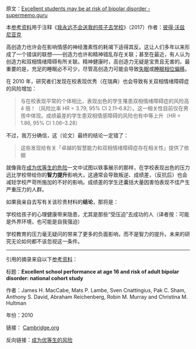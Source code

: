 原文：[Excellent students may be at risk of bipolar disorder - supermemo.guru](https://supermemo.guru/wiki/Excellent_students_may_be_at_risk_of_bipolar_disorder)

本[参考资料](https://supermemo.guru/wiki/References)用于注释《[我永远不会送我的孩子去学校](https://supermemo.guru/wiki/Problem_of_Schooling)》（2017）作者：[彼得·沃兹尼亚克](https://supermemo.guru/wiki/Piotr_Wozniak)

高创造力也许会在影响情感的神经激素性的耗竭下适得其反。这让人们多年以来形成了一个错误的联想——创造力也许和精神错乱存在关联；甚至在最近，有人认为创造力和双相情绪障碍有所关联。精神健康时，高创造力无疑是宝贵且无害的。最重要的是，充足的睡眠必不可少，尽管高创造力可能会导致[失眠](https://supermemo.guru/wiki/Insomnia)或[睡眠相位偏移](https://supermemo.guru/wiki/Phase_shift)。

在 2010 年，研究者们发现在校表现优秀（在瑞典）也会导致有关双相情绪障碍症的风险增加：

> 与在校表现平常的个体相比，表现出色的学生罹患双相情绪障碍症的风险高 4 倍！（风险比率 HR = 3.79, 95% CI 2.11–6.82）。这一相关性目前仅在男孩中体现。成绩最差的学生患双相情感障碍的风险也有中等上升（HR = 1.86, 95% CI 1.06–3.28）

不过，我万分确信，这（论文）最终的结论一定错了：

> 这些发现给有关「卓越的智慧能力和双相情绪障碍症存在相关性」提供了依据

就像我在[成为优等生的危险](https://supermemo.guru/wiki/Dangers_of_being_a_Straight_A_student)一文中试图以轶事展示的那样，在学校表现出色的压力远比学校带给你的**智力提升**影响大，这通常会导致叛逆、成绩差，（反抗后）也会减轻学校严苛所施加的不好的影响。成绩差的学生还囊括大量因害怕表现不佳产生严重压力的人群。

如果我亲自去写有关该珍贵材料的**结论**，那将是：

学校给孩子的心理健康带来隐患，尤其是那些“受压迫”去成功的人（译者按：可能是外界环境，也可能是自我强迫）

学校教育的压力毫无疑问的带来了更多的负面影响，而不是智力的提升。未来的研究无论如何都不该忽视这一条件。

------

引用的摘录来自以下[参考资料](https://supermemo.guru/wiki/References)：

标题：**Excellent school performance at age 16 and risk of adult bipolar disorder: national cohort study**

作者：James H. MacCabe, Mats P. Lambe, Sven Cnattingius, Pak C. Sham, Anthony S. David, Abraham Reichenberg, Robin M. Murray and Christina M. Hultman

年份：2010

链接： [Cambridge.org](https://www.cambridge.org/core/journals/the-british-journal-of-psychiatry/article/excellent-school-performance-at-age-16-and-risk-of-adult-bipolar-disorder-national-cohort-study/BDE2DDD2C0FFBADC76333F12FC52A247)

反向链接：[成为优等生的风险](https://supermemo.guru/wiki/Dangers_of_being_a_Straight_A_student)